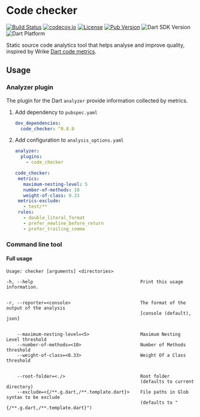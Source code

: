 # Code checker

[![Build Status](https://github.com/dart-code-checker/code-checker/workflows/build/badge.svg)](https://github.com/dart-code-checker/code-checker)
[![codecov.io](https://codecov.io/gh/dart-code-checker/code-checker/branch/main/graphs/badge.svg?branch=main)](https://codecov.io/github/dart-code-checker/code-checker?branch=main)
[![License](https://badgen.net/pub/license/code_checker)](https://github.com/dart-code-checker/code-checker/blob/master/LICENSE)
[![Pub Version](https://badgen.net/pub/v/code_checker)](https://pub.dev/packages/code_checker)
![Dart SDK Version](https://badgen.net/pub/sdk-version/code_checker)
![Dart Platform](https://badgen.net/pub/dart-platform/code_checker)

Static source code analytics tool that helps analyse and improve quality, inspired by Wrike [Dart code metrics](https://github.com/wrike/dart-code-metrics).

## Usage

### Analyzer plugin

The plugin for the Dart `analyzer` provide information collected by metrics.

1. Add dependency to `pubspec.yaml`

    ```yaml
    dev_dependencies:
      code_checker: ^0.8.0
    ```

2. Add configuration to `analysis_options.yaml`

    ```yaml
    analyzer:
      plugins:
        - code_checker
   
   code_checker:
     metrics:
       maximum-nesting-level: 5
       number-of-methods: 10
       weight-of-class: 0.33
     metrics-exclude:
       - test/**
     rules:
       - double_literal_format
       - prefer_newline_before_return
       - prefer_trailing_comma
    ```

### Command line tool

#### Full usage

```text
Usage: checker [arguments] <directories>

-h, --help                                        Print this usage information.


-r, --reporter=<console>                          The format of the output of the analysis
                                                  [console (default), json]


    --maximum-nesting-level=<5>                   Maximum Nesting Level threshold
    --number-of-methods=<10>                      Number of Methods threshold
    --weight-of-class=<0.33>                      Weight Of a Class threshold


    --root-folder=<./>                            Root folder
                                                  (defaults to current directory)
    --exclude=<{/**.g.dart,/**.template.dart}>    File paths in Glob syntax to be exclude
                                                  (defaults to "{/**.g.dart,/**.template.dart}")
```
